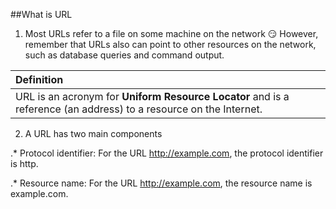 ##What is URL

1. Most URLs refer to a file on some machine on the network
:smirk: However, remember that URLs also can point to other resources on the network, such as database queries and command output.

 | Definition |
 | :------------- |
 | URL is an acronym for **Uniform Resource Locator** and is a reference (an address) to a resource on the Internet. |

2. A URL has two main components

.* Protocol identifier: For the URL http://example.com, the protocol identifier is http.

.* Resource name: For the URL http://example.com, the resource name is example.com.
